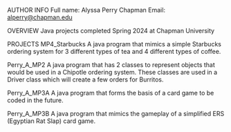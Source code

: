 AUTHOR INFO
Full name: Alyssa Perry 
Chapman Email: alperry@chapman.edu 

OVERVIEW
Java projects completed Spring 2024 at Chapman University

PROJECTS
MP4_Starbucks
A java program that mimics a simple Starbucks ordering system for 3 different types of tea and 4 different types of coffee. 

Perry_A_MP2
A java program that has 2 classes to represent objects that would be used in a Chipotle ordering system. 
These classes are used in a Driver class which will create a few orders for Burritos.

Perry_A_MP3A
A java program that forms the basis of a card game to be coded in the future.

Perry_A_MP3B
A java program that mimics the gameplay of a simplified ERS (Egyptian Rat Slap) card game.
